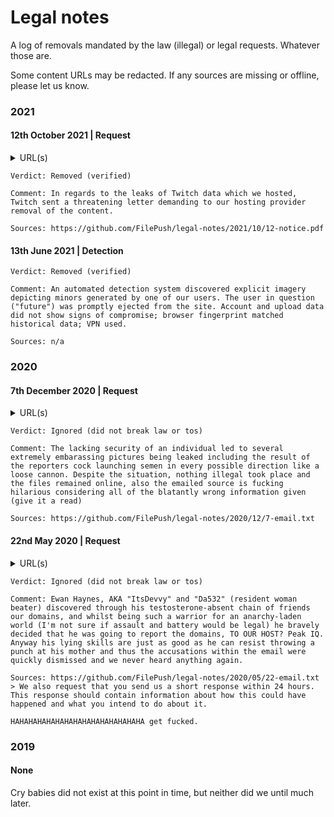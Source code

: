 # Legal notes
A log of removals mandated by the law (illegal) or legal requests. Whatever those are.

Some content URLs may be redacted. If any sources are missing or offline, please let us know.

### 2021
#### 12th October 2021 | Request
<details>
<summary>URL(s)</summary>

  ```
  https://filepu.sh/twitch-leaks-part-one/
  ```
</details>

```
Verdict: Removed (verified)

Comment: In regards to the leaks of Twitch data which we hosted, Twitch sent a threatening letter demanding to our hosting provider removal of the content.

Sources: https://github.com/FilePush/legal-notes/2021/10/12-notice.pdf
```

#### 13th June 2021 | Detection
```
Verdict: Removed (verified)

Comment: An automated detection system discovered explicit imagery depicting minors generated by one of our users. The user in question ("future") was promptly ejected from the site. Account and upload data did not show signs of compromise; browser fingerprint matched historical data; VPN used.

Sources: n/a
```

### 2020

#### 7th December 2020 | Request
<details>
  <summary>URL(s)</summary>
  
  ```
  https://filepu.sh/FT9dov7WIBC.jpg
  https://filepu.sh/9gPwOWFRAbG.png
  https://filepu.sh/GwBMxsOys36.png
  https://filepu.sh/0tAqwLUFOAX.png
  https://filepu.sh/06FkM21oXXF.png
  ```
</details>

```
Verdict: Ignored (did not break law or tos)

Comment: The lacking security of an individual led to several extremely embarassing pictures being leaked including the result of the reporters cock launching semen in every possible direction like a loose cannon. Despite the situation, nothing illegal took place and the files remained online, also the emailed source is fucking hilarious considering all of the blatantly wrong information given (give it a read)

Sources: https://github.com/FilePush/legal-notes/2020/12/7-email.txt
```

#### 22nd May 2020 | Request
<details>
  <summary>URL(s)</summary>
  Yes, they're all domains.
  
  
  ```
  too-many-niggers.online
  faggots.lgbt
  transphobia-is.cool
  nigger.world
  is-a-retarded.monster
  ```
</details>

```
Verdict: Ignored (did not break law or tos)

Comment: Ewan Haynes, AKA "ItsDevvy" and "Da532" (resident woman beater) discovered through his testosterone-absent chain of friends our domains, and whilst being such a warrior for an anarchy-laden world (I'm not sure if assault and battery would be legal) he bravely decided that he was going to report the domains, TO OUR HOST? Peak IQ. Anyway his lying skills are just as good as he can resist throwing a punch at his mother and thus the accusations within the email were quickly dismissed and we never heard anything again.

Sources: https://github.com/FilePush/legal-notes/2020/05/22-email.txt
> We also request that you send us a short response within 24 hours. This response should contain information about how this could have happened and what you intend to do about it.

HAHAHAHAHAHAHAHAHAHAHAHAHAHAHA get fucked.
```

### 2019
#### None
Cry babies did not exist at this point in time, but neither did we until much later.
